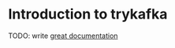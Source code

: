 # Introduction to trykafka

TODO: write [great documentation](http://jacobian.org/writing/what-to-write/)

